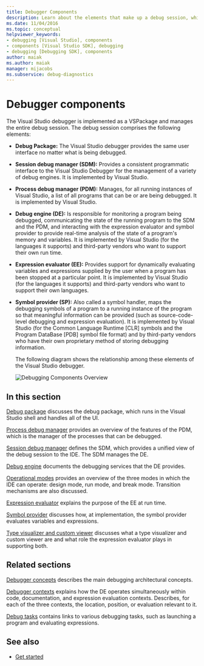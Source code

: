 ```yaml
---
title: Debugger Components
description: Learn about the elements that make up a debug session, which is managed by the Visual Studio debugger, implemented as a VSPackage.
ms.date: 11/04/2016
ms.topic: conceptual
helpviewer_keywords:
- debugging [Visual Studio], components
- components [Visual Studio SDK], debugging
- debugging [Debugging SDK], components
author: maiak
ms.author: maiak
manager: mijacobs
ms.subservice: debug-diagnostics
---
```

# Debugger components

The Visual Studio debugger is implemented as a VSPackage and manages the entire debug session. The debug session comprises the following elements:

- **Debug Package:** The Visual Studio debugger provides the same user interface no matter what is being debugged.

- **Session debug manager (SDM):** Provides a consistent programmatic interface to the Visual Studio Debugger for the management of a variety of debug engines. It is implemented by Visual Studio.

- **Process debug manager (PDM):** Manages, for all running instances of Visual Studio, a list of all programs that can be or are being debugged. It is implemented by Visual Studio.

- **Debug engine (DE):** Is responsible for monitoring a program being debugged, communicating the state of the running program to the SDM and the PDM, and interacting with the expression evaluator and symbol provider to provide real-time analysis of the state of a program's memory and variables. It is implemented by Visual Studio (for the languages it supports) and third-party vendors who want to support their own run time.

- **Expression evaluator (EE):** Provides support for dynamically evaluating variables and expressions supplied by the user when a program has been stopped at a particular point. It is implemented by Visual Studio (for the languages it supports) and third-party vendors who want to support their own languages.

- **Symbol provider (SP):** Also called a symbol handler, maps the debugging symbols of a program to a running instance of the program so that meaningful information can be provided (such as source-code-level debugging and expression evaluation). It is implemented by Visual Studio (for the Common Language Runtime [CLR] symbols and the Program DataBase [PDB] symbol file format) and by third-party vendors who have their own proprietary method of storing debugging information.

  The following diagram shows the relationship among these elements of the Visual Studio debugger.

  ![Debugging Components Overview](../../extensibility/debugger/media/dbugcompovrview.gif "DBugCompOvrview")

## In this section

[Debug package](../../extensibility/debugger/debug-package.md) discusses the debug package, which runs in the Visual Studio shell and handles all of the UI.

 [Process debug manager](../../extensibility/debugger/process-debug-manager.md) provides an overview of the features of the PDM, which is the manager of the processes that can be debugged.

 [Session debug manager](../../extensibility/debugger/session-debug-manager.md) defines the SDM, which provides a unified view of the debug session to the IDE. The SDM manages the DE.

 [Debug engine](../../extensibility/debugger/debug-engine.md) documents the debugging services that the DE provides.

 [Operational modes](../../extensibility/debugger/operational-modes.md) provides an overview of the three modes in which the IDE can operate: design mode, run mode, and break mode. Transition mechanisms are also discussed.

 [Expression evaluator](../../extensibility/debugger/expression-evaluator.md) explains the purpose of the EE at run time.

 [Symbol provider](../../extensibility/debugger/symbol-provider.md) discusses how, at implementation, the symbol provider evaluates variables and expressions.

 [Type visualizer and custom viewer](../../extensibility/debugger/type-visualizer-and-custom-viewer.md) discusses what a type visualizer and custom viewer are and what role the expression evaluator plays in supporting both.

## Related sections

[Debugger concepts](../../extensibility/debugger/debugger-concepts.md) describes the main debugging architectural concepts.

 [Debugger contexts](../../extensibility/debugger/debugger-contexts.md) explains how the DE operates simultaneously within code, documentation, and expression evaluation contexts. Describes, for each of the three contexts, the location, position, or evaluation relevant to it.

 [Debug tasks](../../extensibility/debugger/debugging-tasks.md) contains links to various debugging tasks, such as launching a program and evaluating expressions.

## See also
- [Get started](../../extensibility/debugger/getting-started-with-debugger-extensibility.md)
